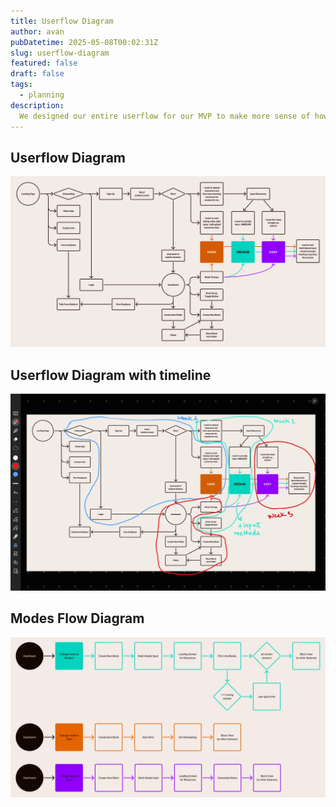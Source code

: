 ```yaml
---
title: Userflow Diagram
author: avan
pubDatetime: 2025-05-08T00:02:31Z
slug: userflow-diagram
featured: false
draft: false
tags:
  - planning
description:
  We designed our entire userflow for our MVP to make more sense of how the app is going to be structured.
---
```


## Userflow Diagram

![Userflow Diagram](./userflow.webp)

## Userflow Diagram with timeline

![Userflow Diagram with timeline](./userflow-timeline.webp)

## Modes Flow Diagram

![Modes Flow Diagram](./modesflows.webp)
